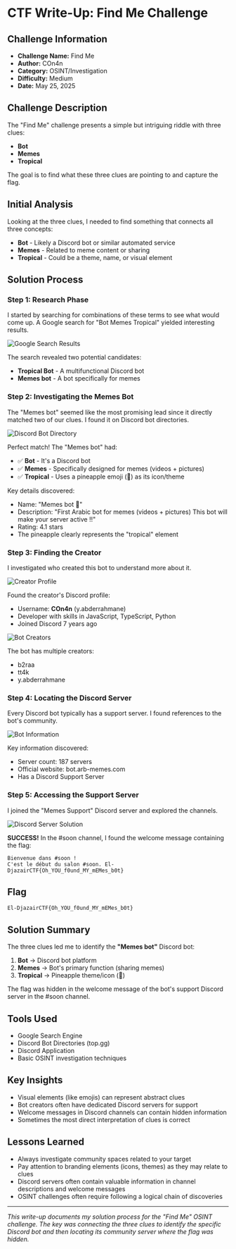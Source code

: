 # CTF Write-Up: Find Me Challenge

## Challenge Information
- **Challenge Name:** Find Me
- **Author:** COn4n
- **Category:** OSINT/Investigation
- **Difficulty:** Medium
- **Date:** May 25, 2025

## Challenge Description
The "Find Me" challenge presents a simple but intriguing riddle with three clues:
- **Bot**
- **Memes** 
- **Tropical**

The goal is to find what these three clues are pointing to and capture the flag.

## Initial Analysis

Looking at the three clues, I needed to find something that connects all three concepts:
- **Bot** - Likely a Discord bot or similar automated service
- **Memes** - Related to meme content or sharing
- **Tropical** - Could be a theme, name, or visual element

## Solution Process

### Step 1: Research Phase
I started by searching for combinations of these terms to see what would come up. A Google search for "Bot Memes Tropical" yielded interesting results.

![Google Search Results](1.png)

The search revealed two potential candidates:
- **Tropical Bot** - A multifunctional Discord bot
- **Memes bot** - A bot specifically for memes

### Step 2: Investigating the Memes Bot
The "Memes bot" seemed like the most promising lead since it directly matched two of our clues. I found it on Discord bot directories.

![Discord Bot Directory](2.png)

Perfect match! The "Memes bot" had:
- ✅ **Bot** - It's a Discord bot
- ✅ **Memes** - Specifically designed for memes (videos + pictures)  
- ✅ **Tropical** - Uses a pineapple emoji (🍍) as its icon/theme

Key details discovered:
- Name: "Memes bot 🍍"
- Description: "First Arabic bot for memes (videos + pictures) This bot will make your server active !!"
- Rating: 4.1 stars
- The pineapple clearly represents the "tropical" element

### Step 3: Finding the Creator
I investigated who created this bot to understand more about it.

![Creator Profile](3.png)

Found the creator's Discord profile:
- Username: **COn4n** (y.abderrahmane)
- Developer with skills in JavaScript, TypeScript, Python
- Joined Discord 7 years ago

![Bot Creators](4.png)

The bot has multiple creators:
- b2raa
- tt4k  
- y.abderrahmane

### Step 4: Locating the Discord Server
Every Discord bot typically has a support server. I found references to the bot's community.

![Bot Information](5.png)

Key information discovered:
- Server count: 187 servers
- Official website: bot.arb-memes.com
- Has a Discord Support Server

### Step 5: Accessing the Support Server
I joined the "Memes Support" Discord server and explored the channels.

![Discord Server Solution](6.png)

**SUCCESS!** In the #soon channel, I found the welcome message containing the flag:

```
Bienvenue dans #soon ! 
C'est le début du salon #soon. El-DjazairCTF{Oh_YOU_f0und_MY_mEMes_b0t}
```

## Flag
```
El-DjazairCTF{Oh_YOU_f0und_MY_mEMes_b0t}
```

## Solution Summary

The three clues led me to identify the **"Memes bot"** Discord bot:
1. **Bot** → Discord bot platform
2. **Memes** → Bot's primary function (sharing memes)
3. **Tropical** → Pineapple theme/icon (🍍)

The flag was hidden in the welcome message of the bot's support Discord server in the #soon channel.

## Tools Used
- Google Search Engine
- Discord Bot Directories (top.gg)
- Discord Application
- Basic OSINT investigation techniques

## Key Insights
- Visual elements (like emojis) can represent abstract clues
- Bot creators often have dedicated Discord servers for support
- Welcome messages in Discord channels can contain hidden information
- Sometimes the most direct interpretation of clues is correct

## Lessons Learned
- Always investigate community spaces related to your target
- Pay attention to branding elements (icons, themes) as they may relate to clues
- Discord servers often contain valuable information in channel descriptions and welcome messages
- OSINT challenges often require following a logical chain of discoveries

---

*This write-up documents my solution process for the "Find Me" OSINT challenge. The key was connecting the three clues to identify the specific Discord bot and then locating its community server where the flag was hidden.*

